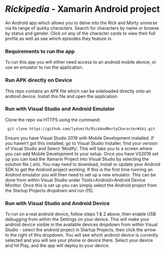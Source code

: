 # *Rickipedia* - **Xamarin Android project**

An Android app which allows you to delve into the Rick and Morty universe via its range of quirky characters. Search for characters by name or browse by status and gender. Click on any of the character cards to view their full profile as well as see which episodes they feature in.

### **Requirements to run the app**

To run this app you will either need access to an android mobile device, or use an emulator to run the application.

### **Run APK directly on Device**

This repo contains an APK file which can be sideloaded directly onto an android device. Install this file and open the application.

### **Run with Visual Studio and Android Emulator**

Clone the repo via HTTPS using the command:
```
 git clone https://github.com/lydsmith/RickAndMortyCharacterWiki.git
```
Ensure you have Visual Studio 2019 with Mobile Development installed. If you haven’t got this installed, go to Visual Studio Installer, find your version of Visual Studio and Select ‘Modify’. This will take you to a screen where you can add Mobile Development to your setup.
Once you have VS2019 set up you can load the Xamarin Project into Visual Studio by selecting the solution file (.sln). You may need to download, install or update your Android SDK to get the Android project working. 
If this is the first time running an Android emulator you will then need to set up a new emulator. This can be done from within Visual Studio under Tools>Android>Android Device Monitor. Once this is set up you can simply select the Android project from the Startup Projects dropdown and run (f5).

### **Run with Visual Studio and Android Device**

To run on a real android device, follow steps 1 & 2 above, then enable USB debugging from within the Settings on your device.
This will make your android device visible in the available devices dropdown from within Visual Studio - select the android project in Startup Projects, then click the arrow to the right of this dropdown. You will see which android device is currently selected and you will see your phone or device there.
Select your device and hit Play, and the app will deploy to your device.
